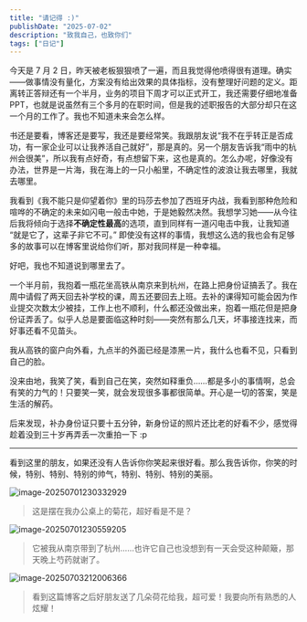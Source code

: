 ```yaml
---
title: "请记得 :)"
publishDate: "2025-07-02"
description: "致我自己，也致你们"
tags: ["日记"]
---
```


今天是 7 月 2 日，昨天被老板狠狠喷了一遍，而且我觉得他喷得很有道理。确实——做事情没有量化，方案没有给出效果的具体指标，没有整理好问题的定义。距离转正答辩还有一个半月，业务的项目下周才可以正式开工，我还需要仔细地准备 PPT，也就是说虽然有三个多月的在职时间，但是我的述职报告的大部分却只在这一个月的工作了。我也不知道未来会怎么样。

书还是要看，博客还是要写，我还是要经常笑。我跟朋友说“我不在乎转正是否成功，有一家企业可以让我养活自己就好”，那是真的。另一个朋友告诉我“雨中的杭州会很美”，所以我有点好奇，有点想留下来，这也是真的。怎么办呢，好像没有办法，世界是一片海，我在海上的一只小船里，不确定性的波浪让我去哪里，我就去哪里。

我看到《我不能只是仰望着你》里的玛莎去参加了西班牙内战，我看到那种危险和喧哗的不确定的未来如闪电一般击中她，于是她毅然决然。我想学习她——从今往后我将倾向于选择**不确定性最高**的选项，直到同样有一道闪电击中我，让我知道 “就是它了，这辈子非它不可。” 即使没有这样的事情，我想这么选的我也会有足够多的故事可以在博客里说给你们听，那对我同样是一种幸福。

好吧，我也不知道说到哪里去了。

一个半月前，我抱着一瓶花坐高铁从南京来到杭州，在路上把身份证搞丢了。我在周中请假了两天回去补学校的课，周五还要回去上班。去补的课得知可能会因为作业提交次数太少被挂，工作上也不顺利，什么都还没做出来，抱着一瓶花但是把身份证弄丢了。似乎人总是要面临这种时刻——突然有那么几天，坏事接连找来，而好事还看不见苗头。

我从高铁的窗户向外看，九点半的外面已经是漆黑一片，我什么也看不见，只看到自己的脸。

没来由地，我笑了笑，看到自己在笑，突然如释重负……都是多小的事情啊，总会有笑的力气的！只要笑一笑，就会发现很多事都很简单。开心是一切的答案，笑是生活的解药。

后来发现，补办身份证只要十五分钟，新身份证的照片还比老的好看不少，感觉得趁着没到三十岁再弄丢一次重拍一下 :p

---

看到这里的朋友，如果还没有人告诉你你笑起来很好看。那么我告诉你，你笑的时候，特别、特别、特别的帅气，特别、特别、特别的美丽。

![image-20250701230332929](https://typora-images-gqy.oss-cn-nanjing.aliyuncs.com/image-20250701230332929.png)

> 这是摆在我办公桌上的菊花，超好看是不是？

![image-20250701230559205](https://typora-images-gqy.oss-cn-nanjing.aliyuncs.com/image-20250701230559205.png)

> 它被我从南京带到了杭州……也许它自己也没想到有一天会受这种颠簸，那天晚上芍药就谢了。

![image-20250703212006366](https://typora-images-gqy.oss-cn-nanjing.aliyuncs.com/image-20250703212006366.png)

> 看到这篇博客之后好朋友送了几朵荷花给我，超可爱！我要向所有熟悉的人炫耀！
